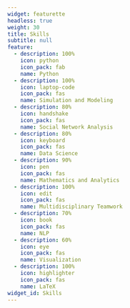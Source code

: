 ```yaml
---
widget: featurette
headless: true
weight: 30
title: Skills
subtitle: null
feature:
  - description: 100%
    icon: python
    icon_pack: fab
    name: Python
  - description: 100%
    icon: laptop-code
    icon_pack: fas
    name: Simulation and Modeling
  - description: 80%
    icon: handshake
    icon_pack: fas
    name: Social Network Analysis
  - description: 80%
    icon: keyboard
    icon_pack: fas
    name: Data Science
  - description: 90%
    icon: pen
    icon_pack: fas
    name: Mathematics and Analytics
  - description: 100%
    icon: edit
    icon_pack: fas
    name: Multidisciplinary Teamwork
  - description: 70%
    icon: book
    icon_pack: fas
    name: NLP
  - description: 60%
    icon: eye
    icon_pack: fas
    name: Visualization
  - description: 100%
    icon: highlighter
    icon_pack: fas
    name: LaTeX
widget_id: Skills
---
```

